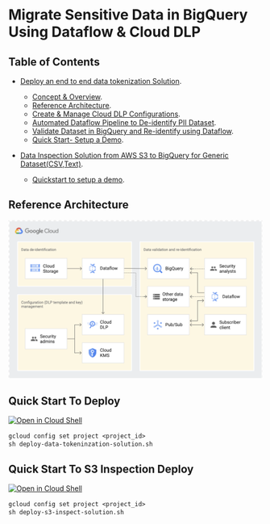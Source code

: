 # Migrate Sensitive Data in BigQuery Using Dataflow & Cloud DLP  

## Table of Contents  
* [Deploy an end to end data tokenization Solution](#quick-start-to-deploy).  
	* [Concept & Overview](https://cloud.google.com/solutions/de-identification-re-identification-pii-using-cloud-dlp).   
	* [Reference Architecture](#reference-architecture).  
	* [Create & Manage Cloud DLP Configurations](https://cloud.google.com/solutions/creating-cloud-dlp-de-identification-transformation-templates-pii-dataset).   
	* [Automated Dataflow Pipeline to De-identify PII Dataset](https://cloud.google.com/solutions/running-automated-dataflow-pipeline-de-identify-pii-dataset).   
	* [Validate Dataset in BigQuery and Re-identify using Dataflow](https://cloud.google.com/solutions/validating-de-identified-data-bigquery-re-identifying-pii-data).   
	* [Quick Start- Setup a Demo](#quick-start-to-deploy).    	

* [Data Inspection Solution from AWS S3 to BigQuery for Generic Dataset(CSV,Text)](#quickstart-inspection-demo).  
	* [Quickstart to setup a demo](#quick-start-to-s3-inspection-deploy).     

## Reference Architecture
![Reference Architecture](diagrams/ref_arch_solutions.png)	   	

## Quick Start To Deploy
[![Open in Cloud Shell](http://gstatic.com/cloudssh/images/open-btn.svg)](https://console.cloud.google.com/cloudshell/editor?cloudshell_git_repo=https://github.com/GoogleCloudPlatform/dlp-dataflow-deidentification.git)

```
gcloud config set project <project_id>
sh deploy-data-tokeninzation-solution.sh
```
## Quick Start To S3 Inspection Deploy

[![Open in Cloud Shell](http://gstatic.com/cloudssh/images/open-btn.svg)](https://console.cloud.google.com/cloudshell/editor?cloudshell_git_repo=https://github.com/GoogleCloudPlatform/dlp-dataflow-deidentification.git)

```
gcloud config set project <project_id>
sh deploy-s3-inspect-solution.sh
```
